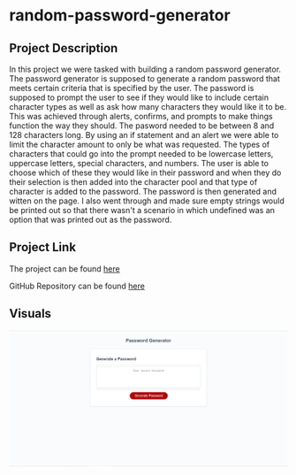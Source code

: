 # random-password-generator

## Project Description
In this project we were tasked with building a random password generator. The password generator is supposed to generate a random password that meets certain criteria that is specified by the user. The password is supposed to prompt the user to see if they would like to include certain character types as well as ask how many characters they would like it to be. This was achieved through alerts, confirms, and prompts to make things function the way they should. The pasword needed to be between 8 and 128 characters long. By using an if statement and an alert we were able to limit the character amount to only be what was requested. The types of characters that could go into the prompt needed to be lowercase letters, uppercase letters, special characters, and numbers. The user is able to choose which of these they would like in their password and when they do their selection is then added into the character pool and that type of character is added to the password. The password is then generated and witten on the page. I also went through and made sure empty strings would be printed out so that there wasn't a scenario in which undefined was an option that was printed out as the password.

## Project Link
The project can be found [here](https://choyle-01.github.io/random-password-generator/)

GitHub Repository can be found [here](https://github.com/choyle-01/random-password-generator)

## Visuals
![photo of finished website](./image/website.png)